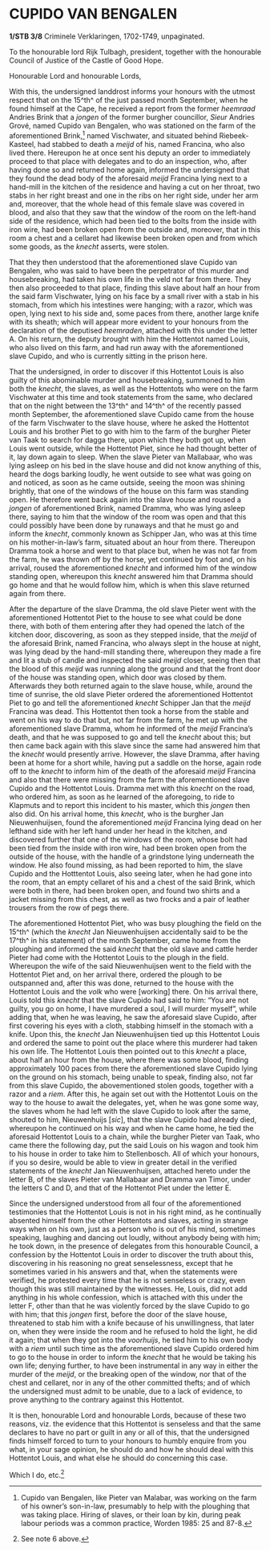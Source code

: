 # CUPIDO VAN BENGALEN

**1/STB 3/8** Criminele Verklaringen, 1702-1749, unpaginated.

To the honourable lord Rijk Tulbagh, president, together with the honourable Council of Justice of the Castle of Good Hope.

Honourable Lord and honourable Lords,

With this, the undersigned landdrost informs your honours with the utmost respect that on the 15^th^ of the just passed month September, when he found himself at the Cape, he received a report from the former *heemraad* Andries Brink that a *jongen* of the former burgher councillor, *Sieur* Andries Grové, named Cupido van Bengalen, who was stationed on the farm of the aforementioned Brink,[^1] named Vischwater, and situated behind Riebeek-Kasteel, had stabbed to death a *meijd* of his, named Francina, who also lived there. Hereupon he at once sent his deputy an order to immediately proceed to that place with delegates and to do an inspection, who, after having done so and returned home again, informed the undersigned that they found the dead body of the aforesaid *meijd* Francina lying next to a hand-mill in the kitchen of the residence and having a cut on her throat, two stabs in her right breast and one in the ribs on her right side, under her arm and, moreover, that the whole head of this female slave was covered in blood, and also that they saw that the window of the room on the left-hand side of the residence, which had been tied to the bolts from the inside with iron wire, had been broken open from the outside and, moreover, that in this room a chest and a cellaret had likewise been broken open and from which some goods, as the *knecht* asserts, were stolen.

That they then understood that the aforementioned slave Cupido van Bengalen, who was said to have been the perpetrator of this murder and housebreaking, had taken his own life in the veld not far from there. They then also proceeded to that place, finding this slave about half an hour from the said farm Vischwater, lying on his face by a small river with a stab in his stomach, from which his intestines were hanging; with a razor, which was open, lying next to his side and, some paces from there, another large knife with its sheath; which will appear more evident to your honours from the declaration of the deputised *heemraden*, attached with this under the letter A. On his return, the deputy brought with him the Hottentot named Louis, who also lived on this farm, and had run away with the aforementioned slave Cupido, and who is currently sitting in the prison here.

That the undersigned, in order to discover if this Hottentot Louis is also guilty of this abominable murder and housebreaking, summoned to him both the *knecht*, the slaves, as well as the Hottentots who were on the farm Vischwater at this time and took statements from the same, who declared that on the night between the 13^th^ and 14^th^ of the recently passed month September, the aforementioned slave Cupido came from the house of the farm Vischwater to the slave house, where he asked the Hottentot Louis and his brother Piet to go with him to the farm of the burgher Pieter van Taak to search for dagga there, upon which they both got up, when Louis went outside, while the Hottentot Piet, since he had thought better of it, lay down again to sleep. When the slave Pieter van Mallabaar, who was lying asleep on his bed in the slave house and did not know anything of this, heard the dogs barking loudly, he went outside to see what was going on and noticed, as soon as he came outside, seeing the moon was shining brightly, that one of the windows of the house on this farm was standing open. He therefore went back again into the slave house and roused a *jongen* of aforementioned Brink, named Dramma, who was lying asleep there, saying to him that the window of the room was open and that this could possibly have been done by runaways and that he must go and inform the *knecht*, commonly known as Schipper Jan, who was at this time on his mother-in-law’s farm, situated about an hour from there. Thereupon Dramma took a horse and went to that place but, when he was not far from the farm, he was thrown off by the horse, yet continued by foot and, on his arrival, roused the aforementioned *knecht* and informed him of the window standing open, whereupon this *knecht* answered him that Dramma should go home and that he would follow him, which is when this slave returned again from there.

After the departure of the slave Dramma, the old slave Pieter went with the aforementioned Hottentot Piet to the house to see what could be done there, with both of them entering after they had opened the latch of the kitchen door, discovering, as soon as they stepped inside, that the *meijd* of the aforesaid Brink, named Francina, who always slept in the house at night, was lying dead by the hand-mill standing there, whereupon they made a fire and lit a stub of candle and inspected the said *meijd* closer, seeing then that the blood of this *meijd* was running along the ground and that the front door of the house was standing open, which door was closed by them. Afterwards they both returned again to the slave house, while, around the time of sunrise, the old slave Pieter ordered the aforementioned Hottentot Piet to go and tell the aforementioned *knecht* Schipper Jan that the *meijd* Francina was dead. This Hottentot then took a horse from the stable and went on his way to do that but, not far from the farm, he met up with the aforementioned slave Dramma, whom he informed of the *meijd* Francina’s death, and that he was supposed to go and tell the *knecht* about this; but then came back again with this slave since the same had answered him that the *knecht* would presently arrive. However, the slave Dramma, after having been at home for a short while, having put a saddle on the horse, again rode off to the *knecht* to inform him of the death of the aforesaid *meijd* Francina and also that there were missing from the farm the aforementioned slave Cupido and the Hottentot Louis. Dramma met with this *knecht* on the road, who ordered him, as soon as he learned of the aforegoing, to ride to Klapmuts and to report this incident to his master, which this *jongen* then also did. On his arrival home, this *knecht*, who is the burgher Jan Nieuwenhuijsen, found the aforementioned *meijd* Francina lying dead on her lefthand side with her left hand under her head in the kitchen, and discovered further that one of the windows of the room, whose bolt had been tied from the inside with iron wire, had been broken open from the outside of the house, with the handle of a grindstone lying underneath the window. He also found missing, as had been reported to him, the slave Cupido and the Hotttentot Louis, also seeing later, when he had gone into the room, that an empty cellaret of his and a chest of the said Brink, which were both in there, had been broken open, and found two shirts and a jacket missing from this chest, as well as two frocks and a pair of leather trousers from the row of pegs there.

The aforementioned Hottentot Piet, who was busy ploughing the field on the 15^th^ (which the *knecht* Jan Nieuwenhuijsen accidentally said to be the 17^th^ in his statement) of the month September, came home from the ploughing and informed the said *knecht* that the old slave and cattle herder Pieter had come with the Hottentot Louis to the plough in the field. Whereupon the wife of the said Nieuwenhuijsen went to the field with the Hottentot Piet and, on her arrival there, ordered the plough to be outspanned and, after this was done, returned to the house with the Hottentot Louis and the *volk* who were \[working\] there. On his arrival there, Louis told this *knecht* that the slave Cupido had said to him: “You are not guilty, you go on home, I have murdered a soul, I will murder myself”, while adding that, when he was leaving, he saw the aforesaid slave Cupido, after first covering his eyes with a cloth, stabbing himself in the stomach with a knife. Upon this, the *knecht* Jan Nieuwenhuijsen tied up this Hottentot Louis and ordered the same to point out the place where this murderer had taken his own life. The Hottentot Louis then pointed out to this *knecht* a place, about half an hour from the house, where there was some blood, finding approximately 100 paces from there the aforementioned slave Cupido lying on the ground on his stomach, being unable to speak, finding also, not far from this slave Cupido, the abovementioned stolen goods, together with a razor and a *riem*. After this, he again set out with the Hottentot Louis on the way to the house to await the delegates, yet, when he was gone some way, the slaves whom he had left with the slave Cupido to look after the same, shouted to him, Nieuwenhuijs \[*sic*\], that the slave Cupido had already died, whereupon he continued on his way and when he came home, he tied the aforesaid Hottentot Louis to a chain, while the burgher Pieter van Taak, who came there the following day, put the said Louis on his wagon and took him to his house in order to take him to Stellenbosch. All of which your honours, if you so desire, would be able to view in greater detail in the verified statements of the *knecht* Jan Nieuwenhuijsen, attached hereto under the letter B, of the slaves Pieter van Mallabaar and Dramma van Timor, under the letters C and D, and that of the Hottentot Piet under the letter E.

Since the undersigned understood from all four of the aforementioned testimonies that the Hottentot Louis is not in his right mind, as he continually absented himself from the other Hottentots and slaves, acting in strange ways when on his own, just as a person who is out of his mind, sometimes speaking, laughing and dancing out loudly, without anybody being with him; he took down, in the presence of delegates from this honourable Council, a confession by the Hottentot Louis in order to discover the truth about this, discovering in his reasoning no great senselessness, except that he sometimes varied in his answers and that, when the statements were verified, he protested every time that he is not senseless or crazy, even though this was still maintained by the witnesses. He, Louis, did not add anything in his whole confession, which is attached with this under the letter F, other than that he was violently forced by the slave Cupido to go with him; that this *jongen* first, before the door of the slave house, threatened to stab him with a knife because of his unwillingness, that later on, when they were inside the room and he refused to hold the light, he did it again; that when they got into the *voorhuijs*, he tied him to his own body with a *riem* until such time as the aforementioned slave Cupido ordered him to go to the house in order to inform the *knecht* that he would be taking his own life; denying further, to have been instrumental in any way in either the murder of the *meijd*, or the breaking open of the window, nor that of the chest and cellaret, nor in any of the other committed thefts; and of which the undersigned must admit to be unable, due to a lack of evidence, to prove anything to the contrary against this Hottentot.

It is then, honourable Lord and honourable Lords, because of these two reasons, viz. the evidence that this Hottentot is senseless and that the same declares to have no part or guilt in any or all of this, that the undersigned finds himself forced to turn to your honours to humbly enquire from you what, in your sage opinion, he should do and how he should deal with this Hottentot Louis, and what else he should do concerning this case.

Which I do, etc.[^2]

[^1]: Cupido van Bengalen, like Pieter van Malabar, was working on the farm of his owner’s son-in-law, presumably to help with the ploughing that was taking place. Hiring of slaves, or their loan by kin, during peak labour periods was a common practice, Worden 1985: 25 and 87-8.

[^2]: See note 6 above.